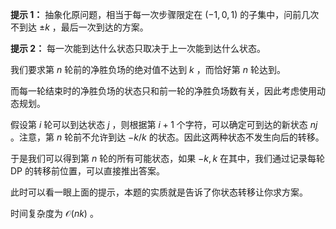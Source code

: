 **提示 1：** 抽象化原问题，相当于每一次步骤限定在 $(-1,0,1)$ 的子集中，问前几次不到达 $±k$ ，最后一次到达的方案。

**提示 2：** 每一次能到达什么状态只取决于上一次能到达什么状态。

我们要求第 $n$ 轮前的净胜负场的绝对值不达到 $k$ ，而恰好第 $n$ 轮达到。

而每一轮结束时的净胜负场的状态只和前一轮的净胜负场数有关，因此考虑使用动态规划。

假设第 $i$ 轮可以到达状态 $j$ ，则根据第 $i+1$ 个字符，可以确定可到达的新状态 $nj$ 。注意，第 $n$ 轮前不允许到达 $-k/k$ 的状态。因此这两种状态不发生向后的转移。

于是我们可以得到第 $n$ 轮的所有可能状态，如果 $-k,k$ 在其中，我们通过记录每轮 DP 的转移前位置，可以直接推出答案。

此时可以看一眼上面的提示，本题的实质就是告诉了你状态转移让你求方案。

时间复杂度为 $\mathcal{O}(nk)$ 。

